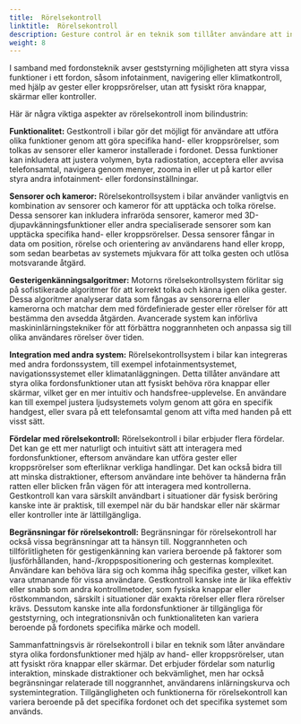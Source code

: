 ```yaml
---
title:  Rörelsekontroll
linktitle:  Rörelsekontroll
description: Gesture control är en teknik som tillåter användare att interagera med enheter eller system med hjälp av fysiska rörelser, vanligtvis upptäcks av sensorer eller kameror.
weight: 8
---
```

<!-- markdownlint-disable MD033 -->
I samband med fordonsteknik avser geststyrning möjligheten att styra vissa funktioner i ett fordon, såsom infotainment, navigering eller klimatkontroll, med hjälp av gester eller kroppsrörelser, utan att fysiskt röra knappar, skärmar eller kontroller.

Här är några viktiga aspekter av rörelsekontroll inom bilindustrin:

**Funktionalitet:** Gestkontroll i bilar gör det möjligt för användare att utföra olika funktioner genom att göra specifika hand- eller kroppsrörelser, som tolkas av sensorer eller kameror installerade i fordonet. Dessa funktioner kan inkludera att justera volymen, byta radiostation, acceptera eller avvisa telefonsamtal, navigera genom menyer, zooma in eller ut på kartor eller styra andra infotainment- eller fordonsinställningar.

**Sensorer och kameror:** Rörelsekontrollsystem i bilar använder vanligtvis en kombination av sensorer och kameror för att upptäcka och tolka rörelse. Dessa sensorer kan inkludera infraröda sensorer, kameror med 3D-djupavkänningsfunktioner eller andra specialiserade sensorer som kan upptäcka specifika hand- eller kroppsrörelser. Dessa sensorer fångar in data om position, rörelse och orientering av användarens hand eller kropp, som sedan bearbetas av systemets mjukvara för att tolka gesten och utlösa motsvarande åtgärd.

**Gesterigenkänningsalgoritmer:** Motorns rörelsekontrollsystem förlitar sig på sofistikerade algoritmer för att korrekt tolka och känna igen olika gester. Dessa algoritmer analyserar data som fångas av sensorerna eller kamerorna och matchar dem med fördefinierade gester eller rörelser för att bestämma den avsedda åtgärden. Avancerade system kan införliva maskininlärningstekniker för att förbättra noggrannheten och anpassa sig till olika användares rörelser över tiden.

**Integration med andra system:** Rörelsekontrollsystem i bilar kan integreras med andra fordonssystem, till exempel infotainmentsystemet, navigationssystemet eller klimatanläggningen. Detta tillåter användare att styra olika fordonsfunktioner utan att fysiskt behöva röra knappar eller skärmar, vilket ger en mer intuitiv och handsfree-upplevelse. En användare kan till exempel justera ljudsystemets volym genom att göra en specifik handgest, eller svara på ett telefonsamtal genom att vifta med handen på ett visst sätt.

**Fördelar med rörelsekontroll:** Rörelsekontroll i bilar erbjuder flera fördelar. Det kan ge ett mer naturligt och intuitivt sätt att interagera med fordonsfunktioner, eftersom användare kan utföra gester eller kroppsrörelser som efterliknar verkliga handlingar. Det kan också bidra till att minska distraktioner, eftersom användare inte behöver ta händerna från ratten eller blicken från vägen för att interagera med kontrollerna. Gestkontroll kan vara särskilt användbart i situationer där fysisk beröring kanske inte är praktisk, till exempel när du bär handskar eller när skärmar eller kontroller inte är lättillgängliga.

**Begränsningar för rörelsekontroll:** Begränsningar för rörelsekontroll har också vissa begränsningar att ta hänsyn till. Noggrannheten och tillförlitligheten för gestigenkänning kan variera beroende på faktorer som ljusförhållanden, hand-/kroppspositionering och gesternas komplexitet. Användare kan behöva lära sig och komma ihåg specifika gester, vilket kan vara utmanande för vissa användare. Gestkontroll kanske inte är lika effektiv eller snabb som andra kontrollmetoder, som fysiska knappar eller röstkommandon, särskilt i situationer där exakta rörelser eller flera rörelser krävs. Dessutom kanske inte alla fordonsfunktioner är tillgängliga för geststyrning, och integrationsnivån och funktionaliteten kan variera beroende på fordonets specifika märke och modell.

Sammanfattningsvis är rörelsekontroll i bilar en teknik som låter användare styra olika fordonsfunktioner med hjälp av hand- eller kroppsrörelser, utan att fysiskt röra knappar eller skärmar. Det erbjuder fördelar som naturlig interaktion, minskade distraktioner och bekvämlighet, men har också begränsningar relaterade till noggrannhet, användarens inlärningskurva och systemintegration. Tillgängligheten och funktionerna för rörelsekontroll kan variera beroende på det specifika fordonet och det specifika systemet som används.